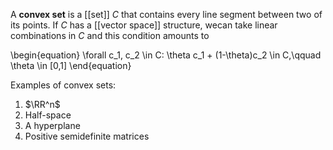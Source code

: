 A **convex set** is a [[set]] $C$ that contains every line segment between two of its points. If $C$ has a [[vector space]] structure, wecan take linear combinations in $C$ and this condition amounts to

\begin{equation}
\forall c_1, c_2 \in C: \theta c_1 + (1-\theta)c_2 \in C,\qquad \theta \in [0,1]
\end{equation}

Examples of convex sets:

1. $\RR^n$
2. Half-space
3. A hyperplane
4. Positive semidefinite matrices
